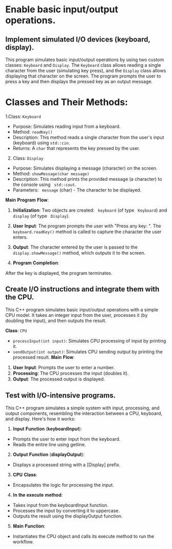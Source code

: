 
# Enable basic input/output operations.

## Implement simulated I/O devices (keyboard, display).
This program simulates basic input/output operations by using two custom classes: ``` Keyboard ``` and ``` Display ```. The ``` Keyboard ```  class allows reading a single character from the user (simulating key press), and the ``` Display ``` class allows displaying that character on the screen. The program prompts the user to press a key and then displays the pressed key as an output message.

# Classes and Their Methods:
1.Class:  ``` Keyboard ```

- Purpose: Simulates reading input from a keyboard.
- Method: ``` readKey() ```
- Description: This method reads a single character from the user's input (keyboard) using ``` std::cin ```.
- Returns: A ``` char ``` that represents the key pressed by the user.

2. Class: ``` Display ```

- Purpose: Simulates displaying a message (character) on the screen.
- Method: ``` showMessage(char message) ```
- Description: This method prints the provided message (a character) to the console using ``` std::cout```.
- Parameters: ``` message``` (char) - The character to be displayed.

𝐌𝐚𝐢𝐧 𝐏𝐫𝐨𝐠𝐫𝐚𝐦 𝐅𝐥𝐨𝐰:

1. 𝐈𝐧𝐢𝐭𝐢𝐚𝐥𝐢𝐳𝐚𝐭𝐢𝐨𝐧:
Two objects are created: ``` keyboard``` (of type ``` Keyboard```) and ``` display``` (of type ``` Display```).

2. 𝐔𝐬𝐞𝐫 𝐈𝐧𝐩𝐮𝐭:
The program prompts the user with "Press any key: ".
The ``` keyboard.readKey()``` method is called to capture the character the user enters.

3. 𝐎𝐮𝐭𝐩𝐮𝐭:
The character entered by the user is passed to the ``` display.showMessage()``` method, which outputs it to the screen.

4. 𝐏𝐫𝐨𝐠𝐫𝐚𝐦 𝐂𝐨𝐦𝐩𝐥𝐞𝐭𝐢𝐨𝐧:

After the key is displayed, the program terminates.

## Create I/O instructions and integrate them with the CPU.
This C++ program simulates basic input/output operations with a simple CPU model. It takes an integer input from the user, processes it (by doubling the input), and then outputs the result.

𝐂𝐥𝐚𝐬𝐬: ```CPU```
- ```processInput(int input)```: Simulates CPU processing of input by printing it.
- ```sendOutput(int output)```: Simulates CPU sending output by printing the processed result.
𝐌𝐚𝐢𝐧 𝐅𝐥𝐨𝐰:
1. 𝐔𝐬𝐞𝐫 𝐈𝐧𝐩𝐮𝐭: Prompts the user to enter a number.
2. 𝐏𝐫𝐨𝐜𝐞𝐬𝐬𝐢𝐧𝐠: The CPU processes the input (doubles it).
3.  𝐎𝐮𝐭𝐩𝐮𝐭: The processed output is displayed.

## Test with I/O-intensive programs.
This C++ program simulates a simple system with input, processing, and output components, resembling the interaction between a CPU, keyboard, and display. Here's how it works:

1. 𝐈𝐧𝐩𝐮𝐭 𝐅𝐮𝐧𝐜𝐭𝐢𝐨𝐧 (𝐤𝐞𝐲𝐛𝐨𝐚𝐫𝐝𝐈𝐧𝐩𝐮𝐭):
- Prompts the user to enter input from the keyboard.
- Reads the entire line using getline.
2. 𝐎𝐮𝐭𝐩𝐮𝐭 𝐅𝐮𝐧𝐜𝐭𝐢𝐨𝐧 (𝐝𝐢𝐬𝐩𝐥𝐚𝐲𝐎𝐮𝐭𝐩𝐮𝐭):
- Displays a processed string with a [Display] prefix.
3. 𝐂𝐏𝐔 𝐂𝐥𝐚𝐬𝐬:
- Encapsulates the logic for processing the input.
4. 𝐈𝐧 𝐭𝐡𝐞 𝐞𝐱𝐞𝐜𝐮𝐭𝐞 𝐦𝐞𝐭𝐡𝐨𝐝:
- Takes input from the keyboardInput function.
- Processes the input by converting it to uppercase.
- Outputs the result using the displayOutput function.
5. 𝐌𝐚𝐢𝐧 𝐅𝐮𝐧𝐜𝐭𝐢𝐨𝐧:
- Instantiates the CPU object and calls its execute method to run the workflow.

